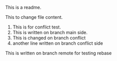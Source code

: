 This is a readme.

This to change file content.

1. This is for conflict test.
2. This is written on branch main side.
3. This is changed on branch conflict
4. another line written on branch conflict side


This is written on branch remote for testing rebase